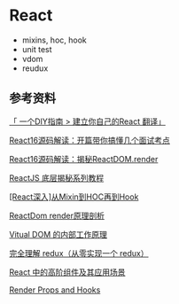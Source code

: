 # React

* mixins, hoc, hook
* unit test
* vdom
* reudux

## 参考资料

[「 一个DIY指南 > 建立你自己的React 翻译」](https://github.com/chinanf-boy/didact-explain)

[React16源码解读：开篇带你搞懂几个面试考点](https://github.com/qq591468061/xwfe/issues/11)

[React16源码解读：揭秘ReactDOM.render](https://www.lagou.com/lgeduarticle/90805.html)

[ReactJS 底层揭秘系列教程](https://zhuanlan.zhihu.com/p/30664826)

[[React深入]从Mixin到HOC再到Hook](https://juejin.im/post/5cad39b3f265da03502b1c0a)

[ReactDom render原理剖析](https://juejin.im/post/5ba20c63e51d450e5c475810)

[Vitual DOM 的内部工作原理](https://efe.baidu.com/blog/the-inner-workings-of-virtual-dom/)

[完全理解 redux（从零实现一个 redux）](https://github.com/brickspert/blog/issues/22#state)

[React 中的高阶组件及其应用场景](https://juejin.im/post/5c72b97de51d4545c66f75d5)

[Render Props and Hooks](https://juejin.im/post/5c9d7485e51d451ba13d9a93)
